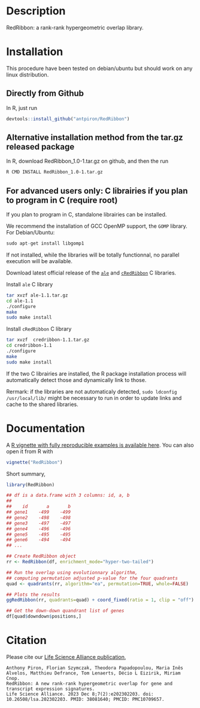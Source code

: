 # Description

RedRibbon: a rank-rank hypergeometric overlap library.

# Installation

This procedure have been tested on debian/ubuntu but should work on any linux distribution.

## Directly from Github

In R, just run

```R
devtools::install_github("antpiron/RedRibbon")
```


## Alternative installation method from the tar.gz released package

In R, download RedRibbon_1.0-1.tar.gz on github, and then the run

```bash
R CMD INSTALL RedRibbon_1.0-1.tar.gz
```


## For advanced users only: C librairies if you plan to program in C (require root)

If you plan to program in C, standalone librairies can be installed.

We recommend the installation of GCC OpenMP support, the `GOMP` library. For Debian/Ubuntu:

```R
sudo apt-get install libgomp1
```

If not installed, while the libraries will be totally functionnal, no parallel execution will be available.


Download latest official release of the [`ale`](https://github.com/antpiron/ale) and
[`cRedRibbon`](https://github.com/antpiron/cRedRibbon) C libraries.


Install `ale` C library

```bash
tar xvzf ale-1.1.tar.gz
cd ale-1.1
./configure
make
sudo make install
```

Install `cRedRibbon` C library

```bash
tar xvzf  credribbon-1.1.tar.gz
cd credribbon-1.1
./configure
make
sudo make install
```

If the two C librairies are installed, the R package installation process will automatically detect those and dynamically link to those.

Rermark: if the libraries are not automaticaly detected, `sudo ldconfig /usr/local/lib/` might be necessary to run in order to update links and cache to the shared libraries.

# Documentation

A [R vignette with fully reproducible examples is available here](https://antpiron.github.io/RedRibbon.html). You can also open it from R with

```R
vignette("RedRibbon")
```


Short summary,

```R
library(RedRibbon)

## df is a data.frame with 3 columns: id, a, b
## 
##    id 	   a 	   b
## gene1 	-499 	-499
## gene2 	-498 	-498
## gene3 	-497 	-497
## gene4 	-496 	-496
## gene5 	-495 	-495
## gene6 	-494 	-494 
## ...

## Create RedRibbon object
rr <- RedRibbon(df, enrichment_mode="hyper-two-tailed")

## Run the overlap using evolutionnary algorithm,
## computing permutation adjusted p-value for the four quadrants
quad <- quadrants(rr, algorithm="ea", permutation=TRUE, whole=FALSE)

## Plots the results
ggRedRibbon(rr, quadrants=quad) + coord_fixed(ratio = 1, clip = "off")

## Get the down-down quandrant list of genes
df[quad$downdown$positions,]
```


# Citation

Please cite our [Life Science Alliance publication](https://doi.org/10.26508/lsa.202302203),

```text
Anthony Piron, Florian Szymczak, Theodora Papadopoulou, Maria Inês Alvelos, Matthieu Defrance, Tom Lenaerts, Décio L Eizirik, Miriam Cnop.
RedRibbon: A new rank-rank hypergeometric overlap for gene and transcript expression signatures.
Life Science Alliance. 2023 Dec 8;7(2):e202302203. doi: 10.26508/lsa.202302203. PMID: 38081640; PMCID: PMC10709657.
```
